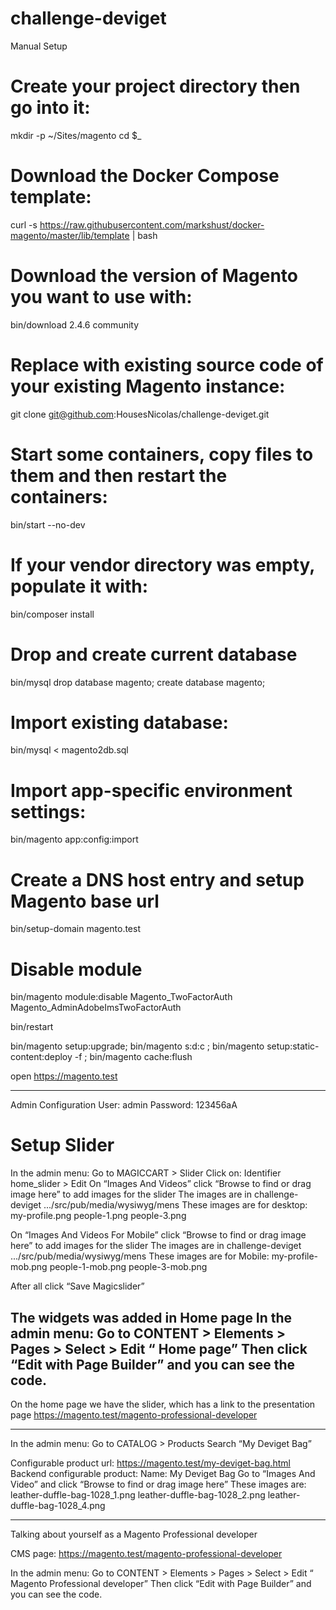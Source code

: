 # challenge-deviget

Manual Setup

# Create your project directory then go into it:
mkdir -p ~/Sites/magento
cd $_

# Download the Docker Compose template:
curl -s https://raw.githubusercontent.com/markshust/docker-magento/master/lib/template | bash

# Download the version of Magento you want to use with:
bin/download 2.4.6 community

# Replace with existing source code of your existing Magento instance:
git clone git@github.com:HousesNicolas/challenge-deviget.git

# Start some containers, copy files to them and then restart the containers:
bin/start --no-dev

# If your vendor directory was empty, populate it with:
bin/composer install

# Drop and create current database
bin/mysql
drop database magento;
create database magento;

# Import existing database:
bin/mysql < magento2db.sql

# Import app-specific environment settings:
bin/magento app:config:import

# Create a DNS host entry and setup Magento base url
bin/setup-domain magento.test

# Disable module
bin/magento module:disable Magento_TwoFactorAuth Magento_AdminAdobeImsTwoFactorAuth

bin/restart

bin/magento setup:upgrade; bin/magento s:d:c ; bin/magento setup:static-content:deploy -f ; bin/magento cache:flush

open https://magento.test

---------------------------------------------------------------------------------------------

Admin Configuration
User: admin
Password: 123456aA

# Setup Slider
In the admin menu:
Go to MAGICCART > Slider
Click on: Identifier home_slider > Edit
On “Images And Videos”  click “Browse to find or drag image here” to add images for the slider
The images are in challenge-deviget .../src/pub/media/wysiwyg/mens
These images are for desktop:
my-profile.png
people-1.png
people-3.png

On “Images And Videos For Mobile”  click “Browse to find or drag image here” to add images for the slider
The images are in challenge-deviget .../src/pub/media/wysiwyg/mens
These images are for Mobile:
my-profile-mob.png
people-1-mob.png
people-3-mob.png

After all click “Save Magicslider”

The widgets was added in Home page 
In the admin menu:
Go to CONTENT > Elements > Pages > Select > Edit “ Home page”
Then click “Edit with Page Builder” and you can see the code.
-----------------------------------------------------------------------------------------------------------

On the home page we have the slider, which has a link to the presentation page https://magento.test/magento-professional-developer

-----------------------------------------------------------------------------------------------------------

In the admin menu:
Go to CATALOG > Products
Search “My Deviget Bag”

Configurable product url: https://magento.test/my-deviget-bag.html
Backend configurable product:
Name: My Deviget Bag
Go to “Images And Video” and click “Browse to find or drag image here”
These images are:
leather-duffle-bag-1028_1.png
leather-duffle-bag-1028_2.png
leather-duffle-bag-1028_4.png

------------------------------------------------------------------------------------------------------------

Talking about yourself as a Magento Professional developer

CMS page: https://magento.test/magento-professional-developer

In the admin menu:
Go to CONTENT > Elements > Pages > Select > Edit “ Magento Professional developer”
Then click “Edit with Page Builder” and you can see the code.
